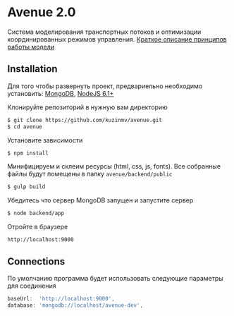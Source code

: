 # Avenue 2.0

Система моделирования транспортных потоков и оптимизации координированных режимов управления. 
[Краткое описание принципов работы модели](https://docs.google.com/document/d/1mdmcT0b6X0agkceEUA5OEeeyhi6zV6zl3avihBE69j4/edit?usp=sharing)


## Installation

Для того чтобы развернуть проект, предвариельно необходимо установить: 
[MongoDB](https://docs.mongodb.com/manual/installation/), [NodeJS 6.1+](https://nodejs.org/en/download/current/)


Клонируйте репозиторий  в нужную вам директорию
```bash
$ git clone https://github.com/kuzinmv/avenue.git
$ cd avenue
```

Установите зависимости
```bash
$ npm install
```

Минифицируем и склеим ресурсы (html, css, js, fonts). Все собранные файлы будут помещены в папку `avenue/backend/public`
```bash
$ gulp build
```

Убедитесь что сервер MongoDB запущен и запустите сервер
```bash
$ node backend/app
```

Отройте в браузере
```
http://localhost:9000
```


## Connections
По умолчанию программа будет использовать следующие  параметры для соединения  
```js 
baseUrl:  'http://localhost:9000',
database: 'mongodb://localhost/avenue-dev',
```
